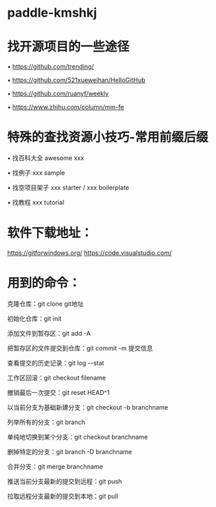 # paddle-kmshkj
# 找开源项目的一些途径

• https://github.com/trending/

• https://github.com/521xueweihan/HelloGitHub

• https://github.com/ruanyf/weekly

• https://www.zhihu.com/column/mm-fe

# 特殊的查找资源小技巧-常用前缀后缀 

• 找百科大全 awesome xxx

• 找例子 xxx sample

• 找空项目架子 xxx starter / xxx boilerplate 

• 找教程  xxx tutorial

# 软件下载地址：

https://gitforwindows.org/
https://code.visualstudio.com/

# 用到的命令：

克隆仓库：git clone git地址

初始化仓库：git init 

添加文件到暂存区：git add -A

把暂存区的文件提交到仓库：git commit -m 提交信息

查看提交的历史记录：git log --stat

工作区回滚：git checkout filename

撤销最后一次提交：git reset HEAD^1

以当前分支为基础新建分支：git checkout -b branchname

列举所有的分支：git branch

单纯地切换到某个分支：git checkout branchname

删掉特定的分支：git branch -D branchname

合并分支：git merge branchname

推送当前分支最新的提交到远程：git push

拉取远程分支最新的提交到本地：git pull
